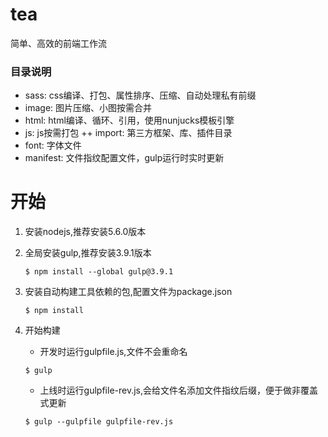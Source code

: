 # tea
简单、高效的前端工作流

### 目录说明
+ sass: css编译、打包、属性排序、压缩、自动处理私有前缀
+ image: 图片压缩、小图按需合并
+ html: html编译、循环、引用，使用nunjucks模板引擎
+ js: js按需打包
++ import: 第三方框架、库、插件目录
+ font: 字体文件
+ manifest: 文件指纹配置文件，gulp运行时实时更新

# 开始 
1. 安装nodejs,推荐安装5.6.0版本
2. 全局安装gulp,推荐安装3.9.1版本  

    `$ npm install --global gulp@3.9.1`
3. 安装自动构建工具依赖的包,配置文件为package.json  

    `$ npm install`

4. 开始构建
    + 开发时运行gulpfile.js,文件不会重命名  

    `$ gulp`
    + 上线时运行gulpfile-rev.js,会给文件名添加文件指纹后缀，便于做非覆盖式更新  

    `$ gulp --gulpfile gulpfile-rev.js`
